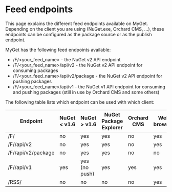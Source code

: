 # Feed endpoints

This page explains the different feed endpoints available on MyGet. Depending on the client you are using (NuGet.exe, Orchard CMS, ...), these endpoints can be configured as the package source or as the publish endpoint.

MyGet has the following feed endpoints available:
* /F/<your_feed_name> - the NuGet v2 API endpoint
* /F/<your_feed_name>/api/v2 - the NuGet v2 API endpoint for consuming packages
* /F/<your_feed_name>/api/v2/package - the NuGet v2 API endpoint for pushing packages
* /F/<your_feed_name>/api/v1 - the NuGet v1 API endpoint for consuming and pushing packages (still in use by Orchard CMS and some others)

The following table lists which endpoint can be used with which client:

<table>
    <thead>
        <tr>
            <th>Endpoint</th>
            <th>NuGet < v1.6</th>
            <th>NuGet > v1.6</th>
            <th>NuGet Package Explorer</th>
            <th>Orchard CMS</th>
            <th>Web browser</th>
        </tr>
    </thead>
    <tbody>
        <tr>
            <td>/F/<your_feed_name></td>
            <td>no</td>
            <td>yes</td>
            <td>yes</td>
            <td>no</td>
            <td>yes</td>
		</tr>
        <tr>
            <td>/F/<your_feed_name>/api/v2</td>
            <td>no</td>
            <td>yes</td>
            <td>yes</td>
            <td>no</td>
            <td>yes</td>
		</tr>
        <tr>
            <td>/F/<your_feed_name>/api/v2/package</td>
            <td>no</td>
            <td>yes</td>
            <td>yes</td>
            <td>no</td>
            <td>no</td>
		</tr>
        <tr>
            <td>/F/<your_feed_name>/api/v1</td>
            <td>yes</td>
            <td>yes (no push)</td>
            <td>yes</td>
            <td>yes</td>
            <td>yes</td>
		</tr>
        <tr>
            <td>/RSS/<your_feed_name></td>
            <td>no</td>
            <td>no</td>
            <td>no</td>
            <td>no</td>
            <td>yes</td>
		</tr>
    </tbody>
</table>